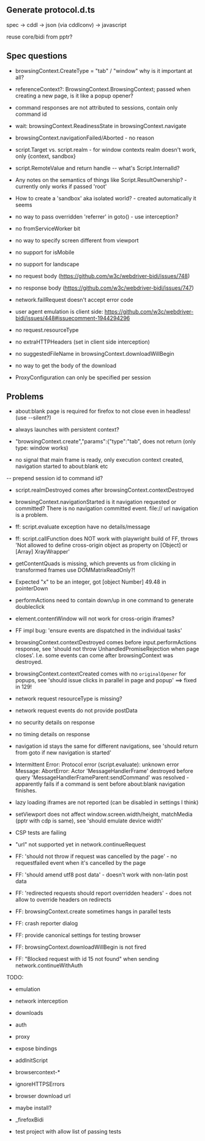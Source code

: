 
## Generate protocol.d.ts
spec -> cddl -> json (via cddlconv) -> javascript

reuse core/bidi from pptr?


## Spec questions
- browsingContext.CreateType = "tab" / "window"
  why is it important at all?
- referenceContext?: BrowsingContext.BrowsingContext; passed when creating a new page, is it like a popup opener?
- command responses are not attributed to sessions, contain only command id

- wait: browsingContext.ReadinessState in browsingContext.navigate

- browsingContext.navigationFailed/Aborted - no reason

- script.Target vs. script.realm - for window contexts realm doesn't work, only {context, sandbox}

- script.RemoteValue and return handle
-- what's Script.InternalId?

- Any notes on the semantics of things like Script.ResultOwnership? - currently only works if passed 'root'

- How to create a 'sandbox' aka isolated world? - created automatically it seems
- no way to pass overridden 'referrer' in goto()  - use interception?
- no fromServiceWorker bit

- no way to specify screen different from viewport
- no support for isMobile
- no support for landscape
- no request body (https://github.com/w3c/webdriver-bidi/issues/748)
- no response body (https://github.com/w3c/webdriver-bidi/issues/747)

- network.failRequest doesn't accept error code

- user agent emulation is client side: https://github.com/w3c/webdriver-bidi/issues/448#issuecomment-1944294296

- no request.resourceType
- no extraHTTPHeaders (set in client side interception)

- no suggestedFileName in browsingContext.downloadWillBegin
- no way to get the body of the download

- ProxyConfiguration can only be specified per session

## Problems
- about:blank page is required for firefox to not close even in headless! (use --silent?)

- always launches with persistent context?

- "browsingContext.create","params":{"type":"tab", does not return (only type: window works)

- no signal that main frame is ready, only execution context created, navigation started to about:blank etc

-- prepend session id to command id?

- script.realmDestroyed comes after browsingContext.contextDestroyed

- browsingContext.navigationStarted is it navigation requested or committed? There is no navigation committed event. file:// url navigation is a problem.

- ff: script.evaluate exception have no details/message

- ff: script.callFunction does NOT work with playwright build of FF, throws 'Not allowed to define cross-origin object as property on [Object] or [Array] XrayWrapper'

- getContentQuads is missing, which prevents us from clicking in transformed frames
  use DOMMatrixReadOnly?!

- Expected "x" to be an integer, got [object Number] 49.48 in pointerDown
- performActions need to contain down/up in one command to generate doubleclick

- element.contentWindow will not work for cross-origin iframes?

- FF impl bug: 'ensure events are dispatched in the individual tasks'

- browsingContext.contextDestroyed comes before input.performActions response, see 'should not throw UnhandledPromiseRejection when page closes'. I.e. some events can come after browsingContext was destroyed.

- browsingContext.contextCreated comes with no `originalOpener` for popups, see 'should issue clicks in parallel in page and popup' ==> fixed in 129!

- network request resourceType is missing?
- network request events do not provide postData
- no security details on response
- no timing details on response

- navigation id stays the same for different navigations, see 'should return from goto if new navigation is started'

- Intermittent Error: Protocol error (script.evaluate): unknown error
  Message: AbortError: Actor 'MessageHandlerFrame' destroyed before query 'MessageHandlerFrameParent:sendCommand' was resolved - apparently fails if a command is sent before about:blank navigation finishes.

-  lazy loading iframes are not reported (can be disabled in settings I think)

- setViewport does not affect window.screen.width/height, matchMedia (pptr with cdp is same), see 'should emulate device width'

- CSP tests are failing

- \"url\" not supported yet in network.continueRequest

- FF: 'should not throw if request was cancelled by the page' - no requestfailed event when it's cancelled by the page

- FF: 'should amend utf8 post data' - doesn't work with non-latin post data
- FF: 'redirected requests should report overridden headers' - does not allow to override headers on redirects

- FF: browsingContext.create sometimes hangs in parallel tests

- FF: crash reporter dialog

- FF: provide canonical settings for testing browser

- FF: browsingContext.downloadWillBegin is not fired

- FF: "Blocked request with id 15 not found" when sending network.continueWithAuth

TODO:
- emulation
- network interception
- downloads

- auth
- proxy
- expose bindings
- addInitScript
- browsercontext-*
- ignoreHTTPSErrors


- browser download url
- maybe install?
- _firefoxBidi
- test project with allow list of passing tests
